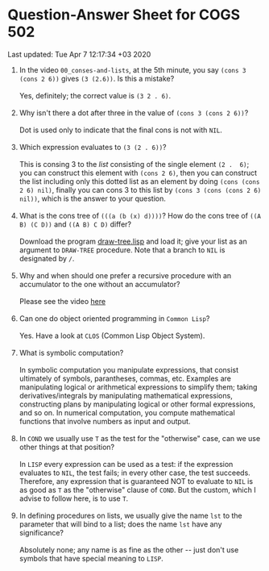 Question-Answer Sheet for COGS 502
==================================

Last updated: Tue Apr 7 12:17:34 +03 2020


<!-- * 3.7 accumlator version and 3.8 -->

1. In the video `00_conses-and-lists`, at the 5th minute, you say `(cons 3 (cons 2 6))` gives `(3 (2.6))`. Is this a mistake?   
<br/>Yes, definitely; the correct value is `(3 2 . 6)`.<br/><br/>
1. Why isn't there a dot after three in the value of `(cons 3 (cons 2 6))`?  
<br/>Dot is used only to indicate that the final cons is not with `NIL`.<br/><br/>
1. Which expression evaluates to `(3 (2 . 6))`?  
<br/>This is consing 3 to the *list* consisting of the single element `(2 .  6)`; you can construct this element with `(cons 2 6)`, then you can construct the list including only this dotted list as an element by doing `(cons (cons 2 6) nil)`, finally you can cons 3 to this list by `(cons 3 (cons (cons 2 6) nil))`, which is the answer to your question.<br/><br/>
1. What is the cons tree of `(((a (b (x) d))))`? How do the cons tree of `((A B) (C D))` and  `((A B) C D)` differ?  
<br/>Download the program [draw-tree.lisp](../var/draw-tree.lisp) and load it; give your list as an argument to `DRAW-TREE` procedure. Note that a branch to `NIL` is designated by `/`.<br/><br/>
1. Why and when should one prefer a recursive procedure with an accumulator to the one without an accumulator?   
<br/>Please see the video [here](http://lfcs.ii.metu.edu.tr/var/vid/cogs502/42_efficiency-accumulators.m4v)<br/><br/>
1. Can one do object oriented programming in `Common Lisp`?  
<br/>Yes. Have a look at `CLOS` (Common Lisp Object System).<br/><br/>
1. What is symbolic computation?  
<br/>In symbolic computation you manipulate expressions, that consist ultimately of symbols, parantheses, commas, etc. Examples are manipulating logical or arithmetical expressions to simplify them; taking derivatives/integrals by manipulating mathematical expressions, constructing plans by manipulating logical or other formal expressions, and so on. In numerical computation, you compute mathematical functions that involve numbers as input and output.<br/><br/>
1. In `COND` we usually use `T` as the test for the "otherwise" case, can we use other things at that position?  
<br/>In `LISP` every expression can be used as a test: if the expression evaluates to `NIL`, the test fails; in every other case, the test succeeds. Therefore, any expression that is guaranteed NOT to evaluate to `NIL` is as good as `T` as the "otherwise" clause of `COND`. But the custom, which I advise to follow here, is to use `T`.<br/><br/>
1. In defining procedures on lists, we usually give the name `lst` to the parameter that will bind to a list; does the name `lst` have any significance?   
<br/>Absolutely none; any name is as fine as the other -- just don't use symbols that have special meaning to `LISP`.<br/><br/>
